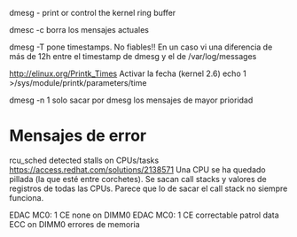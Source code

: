 dmesg - print or control the kernel ring buffer

dmesc -c 
  borra los mensajes actuales

dmesg -T
  pone timestamps. No fiables!!
  En un caso vi una diferencia de más de 12h entre el timestamp de dmesg y el de /var/log/messages

http://elinux.org/Printk_Times
Activar la fecha (kernel 2.6)
echo 1 >/sys/module/printk/parameters/time

dmesg -n 1
  solo sacar por dmesg los mensajes de mayor prioridad




# Mensajes de error

rcu_sched detected stalls on CPUs/tasks
https://access.redhat.com/solutions/2138571
Una CPU se ha quedado pillada (la que esté entre corchetes).
Se sacan call stacks y valores de registros de todas las CPUs.
Parece que lo de sacar el call stack no siempre funciona.

EDAC MC0: 1 CE none on DIMM0
EDAC MC0: 1 CE correctable patrol data ECC on DIMM0
errores de memoria
